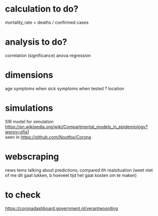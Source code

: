 # calculation to do?
mortality_rate = deaths / confirmed cases

# analysis to do?
correlation (significance)
anova
regression

# dimensions
age
symptoms when sick
symptoms when tested ?
location

# simulations
SIR model for simulation https://en.wikipedia.org/wiki/Compartmental_models_in_epidemiology?wprov=sfla1    
seen in https://github.com/Noutfox/Corona

# webscraping
news tems talking about predictions, compared ith realsituation (weet niet of me dit gaat lukken, b hoeveel tijd het gaat kosten om te maken)

# to check
https://coronadashboard.government.nl/verantwoording